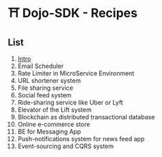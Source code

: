 # ⛩ Dojo-SDK - Recipes

## List
1. [Intro](./Intro)
1. Email Scheduler
1. Rate Limiter in MicroService Environment
1. URL shortener system
1. File sharing service
1. Social feed system
1. Ride-sharing service like Uber or Lyft
1. Elevator of the Lift system
1. Blockchain as distributed transactional database
1. Online e-commerce store
1. BE for Messaging App
1. Push-notifications system for news feed app
1. Event-sourcing and CQRS system